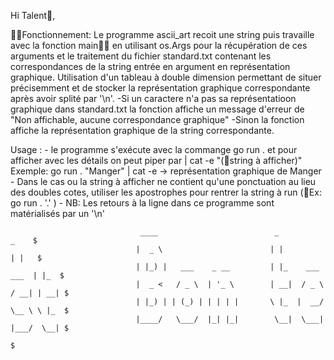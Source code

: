 Hi Talent🤗️,

🧑‍🏫️Fonctionnement:
Le programme ascii_art recoit une string puis travaille avec la fonction main👨‍💻️ en utilisant os.Args pour la récupération de ces arguments et le traitement du fichier standard.txt contenant les correspondances de la string entrée en argument en représentation graphique.
Utilisation d'un tableau à double dimension permettant de situer précisemment et de stocker la représentation graphique correspondante après avoir splité par '\n'.
	-Si un caractere n'a pas sa représentatioon graphique dans standard.txt la fonction affiche un message d'erreur de "Non affichable, aucune correspondance graphique"
	-Sinon la fonction affiche la représentation graphique de la string correspondante.
	
Usage :
	- le programme s'exécute avec la commange go run . et pour afficher avec les détails on peut piper par | cat -e "(💬️string à afficher)" Exemple: go run . "Manger" | cat -e -> représentation graphique de Manger
	- Dans le cas ou la string à afficher ne contient qu'une ponctuation au lieu des doubles cotes, utiliser les apostrophes pour rentrer la string à run (💬️Ex: go run . '.' )
	- NB: Les retours à la ligne dans ce programme sont matérialisés par un '\n'
									
								 ____                          _                  _    $
								|  _ \                        | |                | |   $
								| |_) |   ___    _ __         | |_    ___   ___  | |_  $
								|  _ <   / _ \  | '_ \        | __|  / _ \ / __| | __| $
								| |_) | | (_) | | | | |       \ |_  |  __/ \__ \ \ |_  $
								|____/   \___/  |_| |_|        \__|  \___| |___/  \__| $
										                        				       $
	